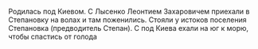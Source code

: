 Родилась под Киевом.
С Лысенко Леонтием Захаровичем приехали в Степановку на волах и там поженились.
Стояли у истоков поселения Степановка (предводитель Степан).
С под Киева ехали на юг к морю, чтобы спастись от голода
